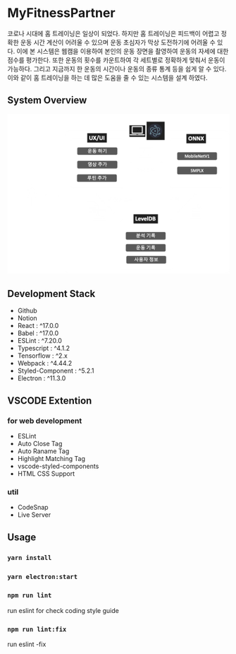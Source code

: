 # MyFitnessPartner

코로나 시대에 홈 트레이닝은 일상이 되었다. 하지만 홈 트레이닝은 피드백이 어렵고 정확한 운동 시간 계산이 어려울 수 있으며 운동 초심자가 막상 도전하기에 어려울 수 있다. 이에 본 시스템은 웹캠을 이용하여 본인의 운동 장면을 촬영하여 운동의 자세에 대한 점수를 평가한다. 또한 운동의 횟수를 카운트하여 각 세트별로 정확하게 맞춰서 운동이 가능하다. 그리고 지금까지 한 운동의 시간이나 운동의 종류 통계 등을 쉽게 알 수 있다. 이와 같이 홈 트레이닝을 하는 데 많은 도움을 줄 수 있는 시스템을 설계 하였다.

## System Overview

![](files/system%20overview.png)

## Development Stack

- Github
- Notion
- React : ^17.0.0
- Babel : ^17.0.0
- ESLint : ^7.20.0
- Typescript : ^4.1.2
- Tensorflow : ^2.x
- Webpack : ^4.44.2
- Styled-Component : ^5.2.1
- Electron : ^11.3.0

## VSCODE Extention

### for web development

- ESLint
- Auto Close Tag
- Auto Raname Tag
- Highlight Matching Tag
- vscode-styled-components
- HTML CSS Support

### util

- CodeSnap
- Live Server

## Usage

### `yarn install`

### `yarn electron:start`

### `npm run lint`

run eslint for check coding style guide

### `npm run lint:fix`

run eslint -fix
